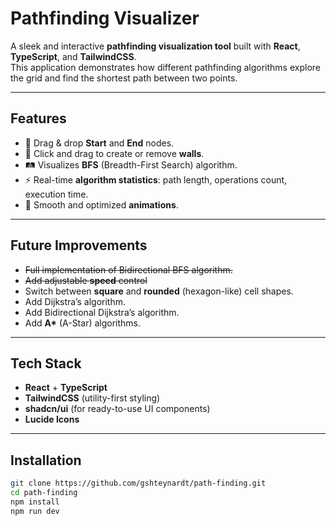 # Pathfinding Visualizer

A sleek and interactive **pathfinding visualization tool** built with **React**, **TypeScript**, and **TailwindCSS**.  
This application demonstrates how different pathfinding algorithms explore the grid and find the shortest path between two points.

---

## Features

- 📍 Drag & drop **Start** and **End** nodes.
- 🧱 Click and drag to create or remove **walls**.
- 🛤️ Visualizes **BFS** (Breadth-First Search) algorithm.
- ⚡ Real-time **algorithm statistics**: path length, operations count, execution time.
- 🎥 Smooth and optimized **animations**.

---

## Future Improvements

-	~~Full implementation of Bidirectional BFS algorithm.~~
-   ~~Add adjustable **speed** control~~
-   Switch between **square** and **rounded** (hexagon-like) cell shapes.
-	Add Dijkstra’s algorithm.
-	Add Bidirectional Dijkstra’s algorithm.
-	Add **A\*** (A-Star) algorithms.

---

## Tech Stack

- **React** + **TypeScript**
- **TailwindCSS** (utility-first styling)
- **shadcn/ui** (for ready-to-use UI components)
- **Lucide Icons**

---

## Installation

```bash
git clone https://github.com/gshteynardt/path-finding.git
cd path-finding
npm install
npm run dev
